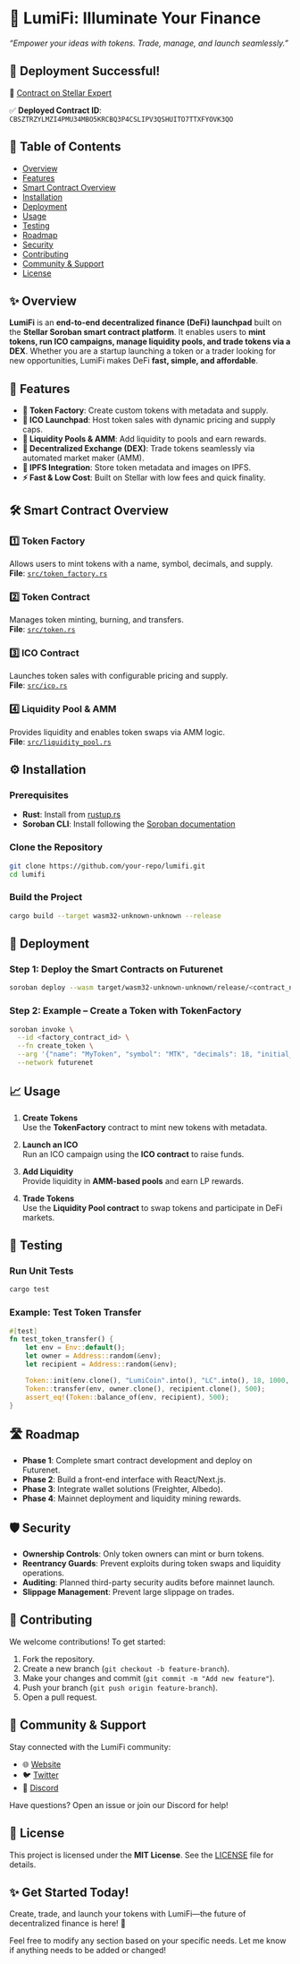 # 🌟 **LumiFi**: Illuminate Your Finance

<!-- ![LumiFi Banner]()   -->

_“Empower your ideas with tokens. Trade, manage, and launch seamlessly.”_

## 🎉 **Deployment Successful!**

🔗 [Contract on Stellar Expert](https://stellar.expert/explorer/testnet/contract/CBSZTRZYLMZI4PMU34MBO5KRCBQ3P4CSLIPV3QSHUITO7TTXFYOVK3QO)

✅ **Deployed Contract ID**: `CBSZTRZYLMZI4PMU34MBO5KRCBQ3P4CSLIPV3QSHUITO7TTXFYOVK3QO`

## 📖 **Table of Contents**

- [Overview](#-overview)
- [Features](#-features)
- [Smart Contract Overview](#-smart-contract-overview)
- [Installation](#️-installation)
- [Deployment](#-deployment)
- [Usage](#-usage)
- [Testing](#-testing)
- [Roadmap](#-roadmap)
- [Security](#-security)
- [Contributing](#-contributing)
- [Community & Support](#-community--support)
- [License](#-license)

## ✨ **Overview**

**LumiFi** is an **end-to-end decentralized finance (DeFi) launchpad** built on the **Stellar Soroban smart contract platform**. It enables users to **mint tokens, run ICO campaigns, manage liquidity pools, and trade tokens via a DEX**. Whether you are a startup launching a token or a trader looking for new opportunities, LumiFi makes DeFi **fast, simple, and affordable**.

## 🚀 **Features**

- **🔨 Token Factory**: Create custom tokens with metadata and supply.
- **💸 ICO Launchpad**: Host token sales with dynamic pricing and supply caps.
- **🌊 Liquidity Pools & AMM**: Add liquidity to pools and earn rewards.
- **🔄 Decentralized Exchange (DEX)**: Trade tokens seamlessly via automated market maker (AMM).
- **🔗 IPFS Integration**: Store token metadata and images on IPFS.
- **⚡ Fast & Low Cost**: Built on Stellar with low fees and quick finality.

## 🛠️ **Smart Contract Overview**

### **1️⃣ Token Factory**

Allows users to mint tokens with a name, symbol, decimals, and supply.  
**File**: [`src/token_factory.rs`](./src/token_factory.rs)

### **2️⃣ Token Contract**

Manages token minting, burning, and transfers.  
**File**: [`src/token.rs`](./src/token.rs)

### **3️⃣ ICO Contract**

Launches token sales with configurable pricing and supply.  
**File**: [`src/ico.rs`](./src/ico.rs)

### **4️⃣ Liquidity Pool & AMM**

Provides liquidity and enables token swaps via AMM logic.  
**File**: [`src/liquidity_pool.rs`](./src/liquidity_pool.rs)

## ⚙️ **Installation**

### Prerequisites

- **Rust**: Install from [rustup.rs](https://rustup.rs)
- **Soroban CLI**: Install following the [Soroban documentation](https://soroban.stellar.org/docs/getting-started/cli)

### Clone the Repository

```bash
git clone https://github.com/your-repo/lumifi.git
cd lumifi
```

### Build the Project

```bash
cargo build --target wasm32-unknown-unknown --release
```

## 🚢 **Deployment**

### Step 1: Deploy the Smart Contracts on Futurenet

```bash
soroban deploy --wasm target/wasm32-unknown-unknown/release/<contract_name>.wasm --network futurenet
```

### Step 2: Example – Create a Token with TokenFactory

```bash
soroban invoke \
  --id <factory_contract_id> \
  --fn create_token \
  --arg '{"name": "MyToken", "symbol": "MTK", "decimals": 18, "initial_supply": 1000000, "owner": "<your_address>"}' \
  --network futurenet
```

## 📈 **Usage**

1. **Create Tokens**  
   Use the **TokenFactory** contract to mint new tokens with metadata.

2. **Launch an ICO**  
   Run an ICO campaign using the **ICO contract** to raise funds.

3. **Add Liquidity**  
   Provide liquidity in **AMM-based pools** and earn LP rewards.

4. **Trade Tokens**  
   Use the **Liquidity Pool contract** to swap tokens and participate in DeFi markets.

## 🧪 **Testing**

### Run Unit Tests

```bash
cargo test
```

### Example: Test Token Transfer

```rust
#[test]
fn test_token_transfer() {
    let env = Env::default();
    let owner = Address::random(&env);
    let recipient = Address::random(&env);

    Token::init(env.clone(), "LumiCoin".into(), "LC".into(), 18, 1000, owner.clone());
    Token::transfer(env, owner.clone(), recipient.clone(), 500);
    assert_eq!(Token::balance_of(env, recipient), 500);
}
```

## 🛣️ **Roadmap**

- **Phase 1**: Complete smart contract development and deploy on Futurenet.
- **Phase 2**: Build a front-end interface with React/Next.js.
- **Phase 3**: Integrate wallet solutions (Freighter, Albedo).
- **Phase 4**: Mainnet deployment and liquidity mining rewards.

## 🛡️ **Security**

- **Ownership Controls**: Only token owners can mint or burn tokens.
- **Reentrancy Guards**: Prevent exploits during token swaps and liquidity operations.
- **Auditing**: Planned third-party security audits before mainnet launch.
- **Slippage Management**: Prevent large slippage on trades.

## 🤝 **Contributing**

We welcome contributions! To get started:

1. Fork the repository.
2. Create a new branch (`git checkout -b feature-branch`).
3. Make your changes and commit (`git commit -m "Add new feature"`).
4. Push your branch (`git push origin feature-branch`).
5. Open a pull request.

## 💬 **Community & Support**

Stay connected with the LumiFi community:

- 🌐 [Website](https://lumifi.io)
- 🐦 [Twitter](https://twitter.com/lumifi)
- 💬 [Discord](https://discord.gg/lumifi)

Have questions? Open an issue or join our Discord for help!

## 📜 **License**

This project is licensed under the **MIT License**. See the [LICENSE](./LICENSE) file for details.

## ✨ **Get Started Today!**

Create, trade, and launch your tokens with LumiFi—the future of decentralized finance is here! 🚀

Feel free to modify any section based on your specific needs. Let me know if anything needs to be added or changed!
